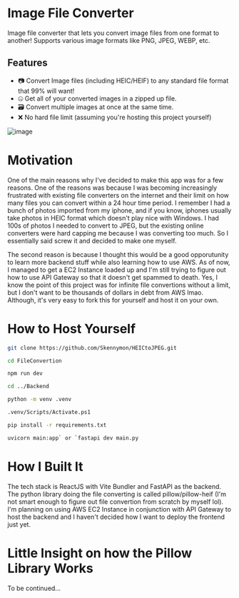 # **Image File Converter**
Image file converter that lets you convert image files from one format to another! Supports various image formats like PNG, JPEG, WEBP, etc.

## Features
- 📷 Convert Image files (including HEIC/HEIF) to any standard file format that 99% will want!
- 🤐 Get all of your converted images in a zipped up file.
- 🗃️ Convert multiple images at once at the same time.
- ❌ No hard file limit (assuming you're hosting this project yourself)

![image](https://github.com/user-attachments/assets/a2c7091b-2457-4165-815a-48b54176b434)

# **Motivation**
One of the main reasons why I've decided to make this app was for a few reasons. 
One of the reasons was because I was becoming increasingly frustrated with existing file converters on the internet and their limit on how many files you can convert within a 24 hour time period. 
I remember I had a bunch of photos imported from my iphone, and if you know, iphones usually take photos in HEIC format which doesn't play nice with Windows. I had 100s of photos I needed to convert to JPEG, but the existing online converters were hard capping me because I was converting too much.
So I essentially said screw it and decided to make one myself.

The second reason is because I thought this would be a good opporutunity to learn more backend stuff while also learning how to use AWS. As of now, I managed to get a EC2 Instance loaded up and I'm still trying to figure out how to use API Gateway so that it doesn't get spammed to death. Yes, I know the point of this project was for infinite
file convertions without a limit, but I don't want to be thousands of dollars in debt from AWS lmao. Although, it's very easy to fork this for yourself and host it on your own.

# How to Host Yourself
```bash
git clone https://github.com/Skennymon/HEICtoJPEG.git
```
```bash
cd FileConvertion
```
```bash
npm run dev
```
```bash
cd ../Backend
```
```bash
python -m venv .venv
```
```bash
.venv/Scripts/Activate.ps1
```
```bash
pip install -r requirements.txt
```
```bash
uvicorn main:app` or `fastapi dev main.py
```

# How I Built It
The tech stack is ReactJS with Vite Bundler and FastAPI as the backend. The python library doing the file converting is called pillow/pillow-heif (I'm not smart enough to figure out file convertion from scratch by myself lol). I'm planning on using AWS EC2 Instance in conjunction with API Gateway to host the backend and I haven't decided how I want to deploy the frontend just yet.

# Little Insight on how the Pillow Library Works
To be continued...
